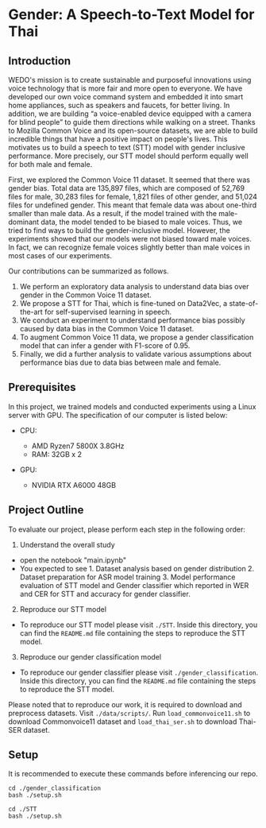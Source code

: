 # Gender: A Speech-to-Text Model for Thai

## Introduction
WEDO's mission is to create sustainable and purposeful innovations using voice technology that is more fair and more open to everyone. We have developed our own voice command system and embedded it into smart home appliances, such as speakers and faucets, for better living. In addition, we are building “a voice-enabled device equipped with a camera for blind people” to guide them directions while walking on a street. Thanks to Mozilla Common Voice and its open-source datasets, we are able to build incredible things that have a positive impact on people's lives. This motivates us to build a speech to text (STT) model with gender inclusive performance. More precisely, our STT model should perform equally well for both male and female.

First, we explored the Common Voice 11 dataset. It seemed that there was gender bias. Total data are 135,897 files, which are composed of 52,769 files for male, 30,283 files for female, 1,821 files of other gender, and  51,024 files for undefined gender. This meant that female data was about one-third smaller than male data. As a result, if the model trained with the male-dominant data, the model tended to be biased to male voices. Thus, we tried to find ways to build the gender-inclusive model. However, the experiments showed that our models were not biased toward male voices. In fact, we can recognize female voices slightly better than male voices in most cases of our experiments.

Our contributions can be summarized as follows.

1. We perform an exploratory data analysis to understand data bias over gender in the Common Voice 11 dataset.
2. We propose a STT for Thai, which is fine-tuned on Data2Vec, a state-of-the-art for self-supervised learning in speech.
3. We conduct an experiment to understand performance bias possibly caused by data bias in the Common Voice 11 dataset.
4. To augment Common Voice 11 data, we propose a gender classification model that can infer a gender with F1-score of 0.95.
5. Finally, we did a further analysis to validate various assumptions about performance bias due to data bias between male and female.

## Prerequisites
In this project, we trained models and conducted experiments using a Linux server with GPU. The specification of our computer is listed below:
* CPU:
    * AMD Ryzen7 5800X 3.8GHz
    * RAM: 32GB x 2

* GPU:
    * NVIDIA RTX A6000 48GB

## Project Outline 
To evaluate our project, please perform each step in the following order:

1. Understand the overall study
  * open the notebook "main.ipynb"
  * You expected to see 1. Dataset analysis based on gender distribution 2. Dataset preparation for ASR model training 3. Model performance evaluation of STT model and Gender classifier which reported in WER and CER for STT and accuracy for gender classifier.
  
2. Reproduce our STT model
  * To reproduce our STT model please visit `./STT`. Inside this directory, you can find the `README.md` file containing the steps to reproduce the STT model.

3. Reproduce our gender classification model
  * To reproduce our gender classifier please visit `./gender_classification`. Inside this directory, you can find the `README.md` file containing the steps to reproduce the STT model.

Please noted that to reproduce our work, it is required to download and preprocess datasets. Visit `./data/scripts/`. Run `load_commonvoice11.sh` to download Commonvoice11 dataset and `load_thai_ser.sh` to download Thai-SER dataset.
 
## Setup
It is recommended to execute these commands before inferencing our repo.
```console
cd ./gender_classification
bash ./setup.sh
```
```console
cd ./STT
bash ./setup.sh
```